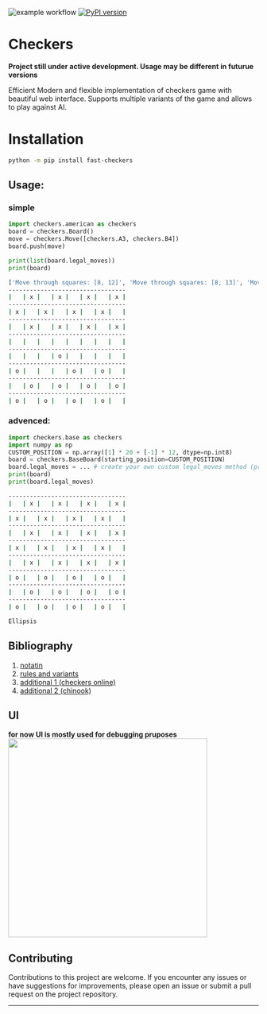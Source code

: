 ![example workflow](https://github.com/michalskibinski109/checkers/actions/workflows/python-app.yml/badge.svg)
[![PyPI version](https://badge.fury.io/py/fast_checkers.svg)](https://badge.fury.io/py/fast_checkers)

# Checkers 

__Project still under active development. Usage may be different in futurue versions__

Efficient Modern and flexible implementation of checkers game with beautiful web interface.
Supports multiple variants of the game and allows to play against AI.

# Installation

```bash
python -m pip install fast-checkers 
```

## Usage:

### simple

```python
import checkers.american as checkers
board = checkers.Board()
move = checkers.Move([checkers.A3, checkers.B4])
board.push(move)

print(list(board.legal_moves))
print(board)
```

```bash
['Move through squares: [8, 12]', 'Move through squares: [8, 13]', 'Move through squares: [9, 13]', 'Move through squares: [9, 14]', 'Move through squares: [10, 14]', 'Move through squares: [10, 15]', 'Move through squares: [11, 15]']
---------------------------------
|   | x |   | x |   | x |   | x |
---------------------------------
| x |   | x |   | x |   | x |   |
---------------------------------
|   | x |   | x |   | x |   | x |
---------------------------------
|   |   |   |   |   |   |   |   |
---------------------------------
|   |   |   | o |   |   |   |   |
---------------------------------
| o |   |   |   | o |   | o |   |
---------------------------------
|   | o |   | o |   | o |   | o |
---------------------------------
| o |   | o |   | o |   | o |   |
```

### advenced:

```python
import checkers.base as checkers
import numpy as np
CUSTOM_POSITION = np.array([1] * 20 + [-1] * 12, dtype=np.int8)
board = checkers.BaseBoard(starting_position=CUSTOM_POSITION)
board.legal_moves = ... # create your own custom legal_moves method (property)
print(board)
print(board.legal_moves)
```

```bash
---------------------------------
|   | x |   | x |   | x |   | x |
---------------------------------
| x |   | x |   | x |   | x |   |
---------------------------------
|   | x |   | x |   | x |   | x |
---------------------------------
| x |   | x |   | x |   | x |   |
---------------------------------
|   | x |   | x |   | x |   | x |
---------------------------------
| o |   | o |   | o |   | o |   |
---------------------------------
|   | o |   | o |   | o |   | o |
---------------------------------
| o |   | o |   | o |   | o |   |

Ellipsis
```


## Bibliography
1. [notatin](https://en.wikipedia.org/wiki/Portable_Draughts_Notation)
2. [rules and variants](https://en.wikipedia.org/wiki/Checkers)
3. [additional 1 (checkers online)](https://checkers.online/play)
4. [additional 2 (chinook)](https://webdocs.cs.ualberta.ca/~chinook/play/notation.html)

## UI
__for now UI is mostly used for debugging pruposes__
<img src="https://github.com/michalskibinski109/checkers/assets/77834536/acae0786-9cf3-4e30-9a04-abd7c018202b" width="400">

## Contributing

Contributions to this project are welcome. If you encounter any issues or have suggestions for improvements, please open an issue or submit a pull request on the project repository.

---

